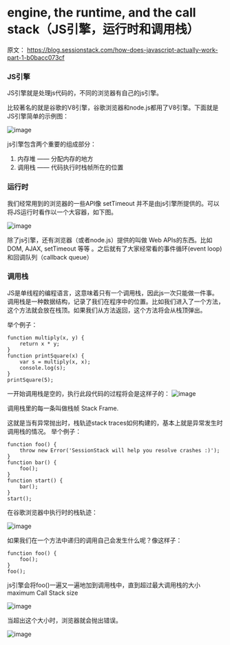 # engine, the runtime, and the call stack（JS引擎，运行时和调用栈）
原文： https://blog.sessionstack.com/how-does-javascript-actually-work-part-1-b0bacc073cf

### JS引擎

JS引擎就是处理js代码的，不同的浏览器有自己的js引擎。

比较著名的就是谷歌的V8引擎，谷歌浏览器和node.js都用了V8引擎。下面就是JS引擎简单的示例图：

![image](https://user-images.githubusercontent.com/69185043/132645740-02558aea-7a33-4b44-b556-06f66615a38d.png)


js引擎包含两个重要的组成部分：
1. 内存堆 —— 分配内存的地方
2. 调用栈 —— 代码执行时栈帧所在的位置

### 运行时

我们经常用到的浏览器的一些API像 setTimeout 并不是由js引擎所提供的。可以将JS运行时看作以一个大容器，如下图。

![image](https://user-images.githubusercontent.com/69185043/132647900-efd71869-2f55-4474-895f-8d12ddb45a0b.png)

除了js引擎，还有浏览器（或者node.js）提供的叫做 Web APIs的东西。比如 DOM, AJAX, setTimeout 等等 。之后就有了大家经常看的事件循环(event loop) 和回调队列（callback queue）

### 调用栈

JS是单线程的编程语言，这意味着只有一个调用栈，因此js一次只能做一件事。
调用栈是一种数据结构，记录了我们在程序中的位置。比如我们进入了一个方法，这个方法就会放在栈顶。如果我们从方法返回，这个方法将会从栈顶弹出。

举个例子：

```
function multiply(x, y) {
    return x * y;
}
function printSquare(x) {
    var s = multiply(x, x);
    console.log(s);
}
printSquare(5);
```

一开始调用栈是空的，执行此段代码的过程将会是这样子的：
![image](https://user-images.githubusercontent.com/69185043/132652848-300d6dcf-3dd6-488a-bf80-6ec1256d14d1.png)

调用栈里的每一条叫做栈帧 Stack Frame.

这就是当有异常抛出时，栈轨迹stack traces如何构建的，基本上就是异常发生时调用栈的情况。
举个例子：

```
function foo() {
    throw new Error('SessionStack will help you resolve crashes :)');
}
function bar() {
    foo();
}
function start() {
    bar();
}
start();
```
在谷歌浏览器中执行时的栈轨迹：

![image](https://user-images.githubusercontent.com/69185043/132654246-37e0e382-5525-4e48-a8bf-d6e6007e1c07.png)

如果我们在一个方法中递归的调用自己会发生什么呢？像这样子：

```
function foo() {
    foo();
}
foo();
```

js引擎会将foo()一遍又一遍地加到调用栈中，直到超过最大调用栈的大小 maximum Call Stack size

![image](https://user-images.githubusercontent.com/69185043/132657080-753d9c99-6ef9-49ff-9250-71c191f281de.png)

当超出这个大小时，浏览器就会抛出错误。

![image](https://user-images.githubusercontent.com/69185043/132657537-a3e91be9-d5ed-4de2-9a8e-d8a35e779333.png)


